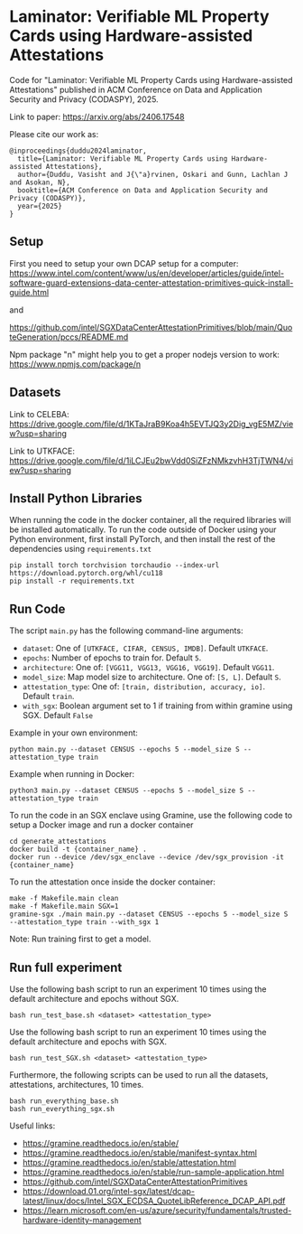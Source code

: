 # Laminator: Verifiable ML Property Cards using Hardware-assisted Attestations

Code for "Laminator: Verifiable ML Property Cards using Hardware-assisted Attestations" published in ACM Conference on Data and Application Security and Privacy (CODASPY), 2025.

Link to paper: https://arxiv.org/abs/2406.17548

Please cite our work as:
```
@inproceedings{duddu2024laminator,
  title={Laminator: Verifiable ML Property Cards using Hardware-assisted Attestations},
  author={Duddu, Vasisht and J{\"a}rvinen, Oskari and Gunn, Lachlan J and Asokan, N},
  booktitle={ACM Conference on Data and Application Security and Privacy (CODASPY)},
  year={2025}
}

```

## Setup
First you need to setup your own DCAP setup for a computer:
https://www.intel.com/content/www/us/en/developer/articles/guide/intel-software-guard-extensions-data-center-attestation-primitives-quick-install-guide.html

and

https://github.com/intel/SGXDataCenterAttestationPrimitives/blob/main/QuoteGeneration/pccs/README.md

Npm package "n" might help you to get a proper nodejs version to work: https://www.npmjs.com/package/n

## Datasets

Link to CELEBA: https://drive.google.com/file/d/1KTaJraB9Koa4h5EVTJQ3y2Dig_vgE5MZ/view?usp=sharing

Link to UTKFACE: https://drive.google.com/file/d/1iLCJEu2bwVdd0SiZFzNMkzvhH3TjTWN4/view?usp=sharing


## Install Python Libraries
When running the code in the docker container, all the required libraries will be installed automatically. To run the code outside of Docker using your Python environment, first install PyTorch, and then install the rest of the dependencies using `requirements.txt`

```
pip install torch torchvision torchaudio --index-url https://download.pytorch.org/whl/cu118
pip install -r requirements.txt
```

## Run Code
The script `main.py` has the following command-line arguments:
- `dataset`: One of `[UTKFACE, CIFAR, CENSUS, IMDB]`. Default `UTKFACE`.
- `epochs`: Number of epochs to train for. Default `5`.
- `architecture`: One of: `[VGG11, VGG13, VGG16, VGG19]`. Default `VGG11`.
- `model_size`: Map model size to architecture. One of: `[S, L]`. Default `S`.
- `attestation_type`: One of: `[train, distribution, accuracy, io]`. Default `train`.
- `with_sgx`: Boolean argument set to 1 if training from within gramine using SGX. Default `False`

Example in your own environment:
```
python main.py --dataset CENSUS --epochs 5 --model_size S --attestation_type train
```

Example when running in Docker:
```
python3 main.py --dataset CENSUS --epochs 5 --model_size S --attestation_type train
```

To run the code in an SGX enclave using Gramine, use the following code to setup a Docker image and run a docker container
```
cd generate_attestations
docker build -t {container_name} .
docker run --device /dev/sgx_enclave --device /dev/sgx_provision -it {container_name}
```

To run the attestation once inside the docker container:
```
make -f Makefile.main clean
make -f Makefile.main SGX=1
gramine-sgx ./main main.py --dataset CENSUS --epochs 5 --model_size S --attestation_type train --with_sgx 1
```
Note: Run training first to get a model.

## Run full experiment
Use the following bash script to run an experiment 10 times using the default architecture and epochs without SGX. 
```
bash run_test_base.sh <dataset> <attestation_type>
```

Use the following bash script to run an experiment 10 times using the default architecture and epochs with SGX. 
```
bash run_test_SGX.sh <dataset> <attestation_type>
```

Furthermore, the following scripts can be used to run all the datasets, attestations, architectures, 10 times. 
```
bash run_everything_base.sh
bash run_everything_sgx.sh
```


Useful links:

- https://gramine.readthedocs.io/en/stable/
- https://gramine.readthedocs.io/en/stable/manifest-syntax.html
- https://gramine.readthedocs.io/en/stable/attestation.html
- https://gramine.readthedocs.io/en/stable/run-sample-application.html
- https://github.com/intel/SGXDataCenterAttestationPrimitives
- https://download.01.org/intel-sgx/latest/dcap-latest/linux/docs/Intel_SGX_ECDSA_QuoteLibReference_DCAP_API.pdf
- https://learn.microsoft.com/en-us/azure/security/fundamentals/trusted-hardware-identity-management